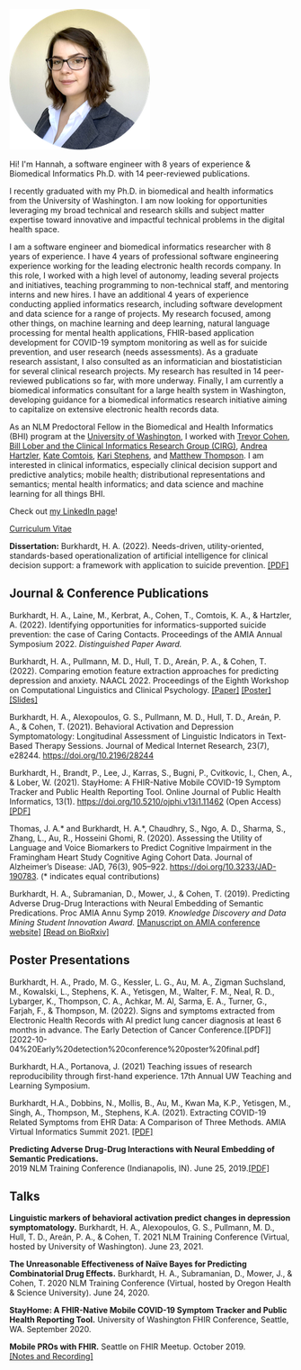 <a href="https://www.linkedin.com/in/hannahburkhardt/"><img src="hannah.png" alt="LinkedIn"></a>

Hi! I'm Hannah, a software engineer with 8 years of experience & Biomedical Informatics Ph.D. with 14 peer-reviewed publications.

I recently graduated with my Ph.D. in biomedical and health informatics from the University of Washington. I am now looking for opportunities leveraging my broad technical and research skills and subject matter expertise toward innovative and impactful technical problems in the digital health space.

I am a software engineer and biomedical informatics researcher with 8 years of experience. 
I have 4 years of professional software engineering experience working for the leading electronic health records company. In this role, I worked with a high level of autonomy, leading several projects and initiatives, teaching programming to non-technical staff, and mentoring interns and new hires. 
I have an additional 4 years of experience conducting applied informatics research, including software development and data science for a range of projects. My research focused, among other things, on machine learning and deep learning, natural language processing for mental health applications, FHIR-based application development for COVID-19 symptom monitoring as well as for suicide prevention, and user research (needs assessments). As a graduate research assistant, I also consulted as an informatician and biostatistician for several clinical research projects. My research has resulted in 14 peer-reviewed publications so far, with more underway.
Finally, I am currently a biomedical informatics consultant for a large health system in Washington, developing guidance for a biomedical informatics research initiative aiming to capitalize on extensive electronic health records data.

As an NLM Predoctoral Fellow in the Biomedical and Health Informatics (BHI) program at the [University of Washington](http://bime.uw.edu/), I worked with [Trevor Cohen](http://bime.uw.edu/faculty/trevor-cohen/), [Bill Lober and the Clinical Informatics Research Group (CIRG)](https://www.cirg.washington.edu/), [Andrea Hartzler](https://bime.uw.edu/faculty/andrea-hartzler/), [Kate Comtois](https://psychiatry.uw.edu/profile/katherine-comtois/), [Kari Stephens](https://escience.washington.edu/people/kari-stephens/), and [Matthew Thompson](https://www.uwmedicine.org/bios/matthew-j-thompson).
I am interested in clinical informatics, especially clinical decision support and predictive analytics; mobile health; distributional representations and semantics; mental health informatics; and data science and machine learning for all things BHI. 

Check out [my LinkedIn page](https://www.linkedin.com/in/hannahburkhardt/)!

[Curriculum Vitae](HAB%20CV.pdf)

**Dissertation:** Burkhardt, H. A. (2022). Needs-driven, utility-oriented, standards-based operationalization of artificial intelligence for clinical decision support: a framework with application to suicide prevention. [[PDF]](Burkhardt%20Dissertation.pdf)

## Journal & Conference Publications
Burkhardt, H. A., Laine, M., Kerbrat, A., Cohen, T., Comtois, K. A., & Hartzler, A. (2022). Identifying opportunities for informatics-supported suicide prevention: the case of Caring Contacts. Proceedings of the AMIA Annual Symposium 2022. *Distinguished Paper Award.*

Burkhardt, H. A., Pullmann, M. D., Hull, T. D., Areán, P. A., & Cohen, T. (2022). Comparing emotion feature extraction approaches for predicting depression and anxiety. NAACL 2022. Proceedings of the Eighth Workshop on Computational Linguistics and Clinical Psychology. [[Paper]](clpsych_paper_2022.pdf) [[Poster]](clpsych_poster_2022.pdf) [[Slides]](clpsych_slides_2022.pdf)

Burkhardt, H. A., Alexopoulos, G. S., Pullmann, M. D., Hull, T. D., Areán, P. A., & Cohen, T. (2021). Behavioral Activation and Depression Symptomatology: Longitudinal Assessment of Linguistic Indicators in Text-Based Therapy Sessions. Journal of Medical Internet Research, 23(7), e28244. https://doi.org/10.2196/28244

Burkhardt, H., Brandt, P., Lee, J., Karras, S., Bugni, P., Cvitkovic, I., Chen, A., & Lober, W. (2021). StayHome: A FHIR-Native Mobile COVID-19 Symptom Tracker and Public Health Reporting Tool. Online Journal of Public Health Informatics, 13(1). https://doi.org/10.5210/ojphi.v13i1.11462 (Open Access) [[PDF]](Burkhardt%202021%20StayHome.pdf)

Thomas, J. A.* and Burkhardt, H. A.*, Chaudhry, S., Ngo, A. D., Sharma, S., Zhang, L., Au, R., Hosseini Ghomi, R. (2020). Assessing the Utility of Language and Voice Biomarkers to Predict Cognitive Impairment in the Framingham Heart Study Cognitive Aging Cohort Data. Journal of Alzheimer’s Disease: JAD, 76(3), 905–922. https://doi.org/10.3233/JAD-190783. (\* indicates equal contributions)

Burkhardt, H. A., Subramanian, D., Mower, J., & Cohen, T. (2019). Predicting Adverse Drug-Drug Interactions with Neural Embedding of Semantic Predications. Proc AMIA Annu Symp 2019. *Knowledge Discovery and Data Mining Student Innovation Award.* [[Manuscript on AMIA conference website]](https://symposium2019.zerista.com/event/member/602035) [[Read on BioRxiv]](https://www.biorxiv.org/content/10.1101/752022v2.full)


## Poster Presentations
Burkhardt, H. A., Prado, M. G., Kessler, L. G., Au, M. A., Zigman Suchsland, M., Kowalski, L., Stephens, K. A., Yetisgen, M., Walter, F. M., Neal, R. D., Lybarger, K., Thompson, C. A., Achkar, M. Al, Sarma, E. A., Turner, G., Farjah, F., & Thompson, M. (2022). Signs and symptoms extracted from Electronic Health Records with AI predict lung cancer diagnosis at least 6 months in advance. The Early Detection of Cancer Conference.[[PDF]][2022-10-04%20Early%20detection%20conference%20poster%20final.pdf]

Burkhardt, H.A., Portanova, J. (2021) Teaching issues of research reproducibility through first-hand experience. 17th Annual UW Teaching and Learning Symposium. 

Burkhardt, H.A., Dobbins, N., Mollis, B., Au, M., Kwan Ma, K.P., Yetisgen, M., Singh, A., Thompson, M., Stephens, K.A. (2021). Extracting COVID-19 Related Symptoms from EHR Data: A Comparison of Three Methods. AMIA Virtual Informatics Summit 2021. [[PDF]](informatics_summit_poster_2021.pdf)

**Predicting Adverse Drug-Drug Interactions with Neural Embedding of Semantic Predications.** <br>2019 NLM Training Conference (Indianapolis, IN). June 25, 2019.[[PDF]](2019%20NLM%20Poster.pdf)

## Talks
**Linguistic markers of behavioral activation predict changes in depression symptomatology.** Burkhardt, H. A., Alexopoulos, G. S., Pullmann, M. D., Hull, T. D., Areán, P. A., & Cohen, T.  2021 NLM Training Conference (Virtual, hosted by University of Washington). June 23, 2021.

**The Unreasonable Effectiveness of Naïve Bayes for Predicting Combinatorial Drug Effects.** Burkhardt, H. A., Subramanian, D., Mower, J., & Cohen, T. 2020 NLM Training Conference (Virtual, hosted by Oregon Health & Science University). June 24, 2020.

**StayHome: A FHIR-Native Mobile COVID-19 Symptom Tracker and Public Health Reporting Tool.** University of Washington FHIR Conference, Seattle, WA. September 2020.

**Mobile PROs with FHIR.** Seattle on FHIR Meetup. October 2019.<br>[[Notes and Recording]](https://github.com/uw-fhir/Talks/blob/master/20191023_Meetup_OpenMRS_FHIR/openmrs_fhir_meetup.md)
